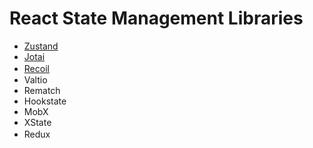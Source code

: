 # React State Management Libraries

- [Zustand](./zustand/README.md)
- [Jotai](./jotai/README.md)
- [Recoil](./recoil/README.md)　
- Valtio
- Rematch
- Hookstate
- MobX
- XState
- Redux　
